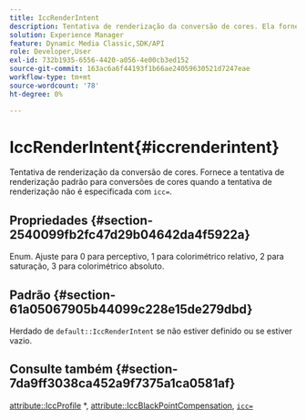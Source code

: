 ```yaml
---
title: IccRenderIntent
description: Tentativa de renderização da conversão de cores. Ela fornece a tentativa de renderização padrão para conversões de cores quando "icc=" não é especificado para a tentativa de renderização.
solution: Experience Manager
feature: Dynamic Media Classic,SDK/API
role: Developer,User
exl-id: 732b1935-6556-4420-a056-4e00cb3ed152
source-git-commit: 163ac6a6f44193f1b66ae24059630521d7247eae
workflow-type: tm+mt
source-wordcount: '78'
ht-degree: 0%

---
```


# IccRenderIntent{#iccrenderintent}

Tentativa de renderização da conversão de cores. Fornece a tentativa de renderização padrão para conversões de cores quando a tentativa de renderização não é especificada com `icc=`.

## Propriedades {#section-2540099fb2fc47d29b04642da4f5922a}

Enum. Ajuste para 0 para perceptivo, 1 para colorimétrico relativo, 2 para saturação, 3 para colorimétrico absoluto.

## Padrão {#section-61a05067905b44099c228e15de279dbd}

Herdado de `default::IccRenderIntent` se não estiver definido ou se estiver vazio.

## Consulte também {#section-7da9ff3038ca452a9f7375a1ca0581af}

[attribute::IccProfile](../../../../../is-api/image-catalog/image-serving-api-ref/c-image-catalog-reference/c-attributes-reference/r-iccprofilecmyk.md#reference-db89f9dac33e447cadb359ec1ba27ee0) &#42;, [attribute::IccBlackPointCompensation](../../../../../is-api/image-catalog/image-serving-api-ref/c-image-catalog-reference/c-attributes-reference/r-iccblackpointcompensation.md#reference-357626375ee140d1807f0c05171c733f), [`icc=`](../../../../../is-api/http-ref/image-serving-api-ref/c-http-protocol-reference/c-command-reference/r-icc.md#reference-182b5679e21e4df3b4d330535a5a7517)
